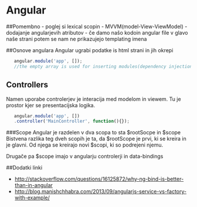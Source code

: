 Angular
===============

##Pomembno 
	-	poglej si lexical scopin
	-   MVVM(model-View-ViewModel)
	-	dodajanje angularjevih atributov
	- 	če damo našo kodoin angular file v
	glavo naše strani potem se nam ne prikazujejo templating imena

##Osnove angulara
 Angular ugrabi podatke is html strani in jih okrepi


 ```javascript 
	angular.module('app', []);
	//the empty array is used for inserting modules(dependency injection)
```
## Controllers 
Namen uporabe controlerjev je interacija med modelom in viewem.
Tu je prostor kjer se presentacijska logika.

 ```javascript 
	angular.module('app', [])
	.controller('MainController', function(){});
```

###Scope 
Angular je razdelen v dva scopa to sta $rootSocpe in $scope
Bistvena razlika teg dveh scopih je ta, da $rootScope je prvi, ki se kreira in je glavni. Od njega se kreirajo novi $scopi, ki so podrejeni njemu.

Drugače pa $scope imajo v angularju controlerji  in data-bindings



##Dodatki linki
- http://stackoverflow.com/questions/16125872/why-ng-bind-is-better-than-in-angular
- http://blog.manishchhabra.com/2013/09/angularjs-service-vs-factory-with-example/

